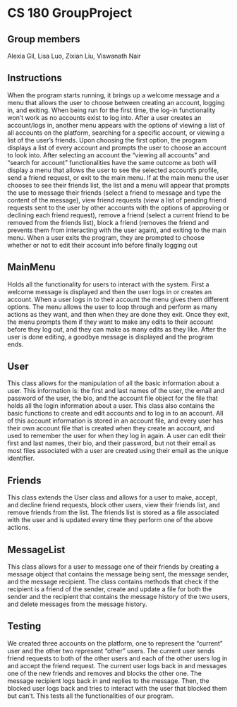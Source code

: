 # CS 180 GroupProject
## Group members

Alexia Gil, Lisa Luo, Zixian Liu, Viswanath Nair

## Instructions

When the program starts running, it brings up a welcome message and a menu that allows the user to choose between creating an account, logging in, and exiting. When being run for the first time, the log-in functionality won’t work as no accounts exist to log into. After a user creates an account/logs in, another menu appears with the options of viewing a list of all accounts on the platform, searching for a specific account, or viewing a list of the user’s friends. Upon choosing the first option, the program displays a list of every account and prompts the user to choose an account to look into. After selecting an account the “viewing all accounts” and “search for account” functionalities have the same outcome as both will display a menu that allows the user to see the selected account’s profile, send a friend request, or exit to the main menu. If at the main menu the user chooses to see their friends list, the list and a menu will appear that prompts the use to message their friends (select a friend to message and type the content of the message), view friend requests (view a list of pending friend requests sent to the user by other accounts with the options of approving or declining each friend request), remove a friend (select a current friend to be removed from the friends list), block a friend (removes the friend and prevents them from interacting with the user again), and exiting to the main menu. When a user exits the program, they are prompted to choose whether or not to edit their account info before finally logging out

## MainMenu
Holds all the functionality for users to interact with the system. First a welcome message is displayed and then the user logs in or creates an account. When a user logs in to their account the menu gives them different options. The menu allows the user to loop through and perform as many actions as they want, and then when they are done they exit. Once they exit, the menu prompts them if they want to make any edits to their account before they log out, and they can make as many edits as they like. After the user is done editing, a goodbye message is displayed and the program ends.

## User

This class allows for the manipulation of all the basic information about a user. This information is: the first and last names of the user, the email and password of the user, the bio, and the account file object for the file that holds all the login information about a user. This class also contains the basic functions to create and edit accounts and to log in to an account. All of this account information is stored in an account file, and every user has their own account file that is created when they create an account, and used to remember the user for when they log in again. A user can edit their first and last names, their bio, and their password, but not their email as most files associated with a user are created using their email as the unique identifier.

## Friends

This class extends the User class and allows for a user to make, accept, and decline friend requests, block other users, view their friends list, and remove friends from the list. The friends list is stored as a file associated with the user and is updated every time they perform one of the above actions.

## MessageList

This class allows for a user to message one of their friends by creating a message object that contains the message being sent, the message sender, and the message recipient. The class contains methods that check if the recipient is a friend of the sender, create and update a file for both the sender and the recipient that contains the message history of the two users, and delete messages from the message history.

## Testing

We created three accounts on the platform, one to represent the “current” user and the other two represent “other” users. The current user sends friend requests to both of the other users and each of the other users log in and accept the friend request. The current user logs back in and messages one of the new friends and removes and blocks the other one. The message recipient logs back in and replies to the message. Then, the blocked user logs back and tries to interact with the user that blocked them but can’t. This tests all the functionalities of our program.
